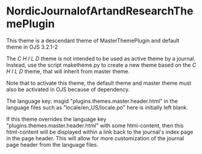 # NordicJournalofArtandResearchThemePlugin

This theme is a descendant theme of MasterThemePlugin and default theme in OJS 3.2.1-2

The *C H I L D* theme is not intended to be used as active theme by a journal. Instead, use the script maketheme.py to create a new theme based on the *C H I L D* theme, that will inherit from master theme.

Note that to activate this theme, the default theme and master theme must also be activated in OJS because of dependency.

The language key: msgid "plugins.themes.master.header.html" in the language files such as "locale/en_US/locale.po" here is initially left blank.

If this theme overrides the language key "plugins.themes.master.header.html" with some html-content, then this html-content will be displayed within a link back to the journal's index page in the page header. This will allow for more customization of the journal page header from the language files.